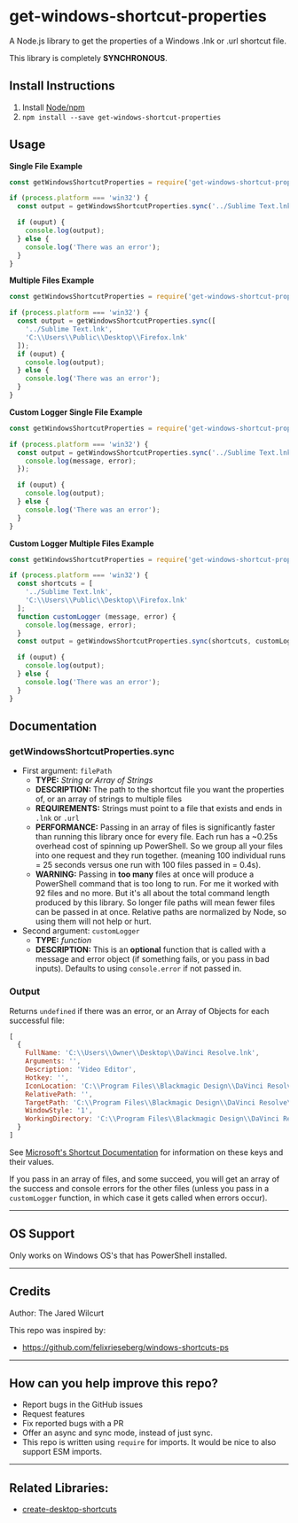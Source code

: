 # get-windows-shortcut-properties

A Node.js library to get the properties of a Windows .lnk or .url shortcut file.

This library is completely **SYNCHRONOUS**.


## Install Instructions

1. Install [Node/npm](https://nodejs.org)
1. `npm install --save get-windows-shortcut-properties`


## Usage

**Single File Example**

```js
const getWindowsShortcutProperties = require('get-windows-shortcut-properties');

if (process.platform === 'win32') {
  const output = getWindowsShortcutProperties.sync('../Sublime Text.lnk');

  if (ouput) {
    console.log(output);
  } else {
    console.log('There was an error');
  }
}
```

**Multiple Files Example**

```js
const getWindowsShortcutProperties = require('get-windows-shortcut-properties');

if (process.platform === 'win32') {
  const output = getWindowsShortcutProperties.sync([
    '../Sublime Text.lnk',
    'C:\\Users\\Public\\Desktop\\Firefox.lnk'
  ]);
  if (ouput) {
    console.log(output);
  } else {
    console.log('There was an error');
  }
}
```

**Custom Logger Single File Example**

```js
const getWindowsShortcutProperties = require('get-windows-shortcut-properties');

if (process.platform === 'win32') {
  const output = getWindowsShortcutProperties.sync('../Sublime Text.lnk', function (message, error) {
    console.log(message, error);
  });

  if (ouput) {
    console.log(output);
  } else {
    console.log('There was an error');
  }
}
```

**Custom Logger Multiple Files Example**

```js
const getWindowsShortcutProperties = require('get-windows-shortcut-properties');

if (process.platform === 'win32') {
  const shortcuts = [
    '../Sublime Text.lnk',
    'C:\\Users\\Public\\Desktop\\Firefox.lnk'
  ];
  function customLogger (message, error) {
    console.log(message, error);
  }
  const output = getWindowsShortcutProperties.sync(shortcuts, customLogger);

  if (ouput) {
    console.log(output);
  } else {
    console.log('There was an error');
  }
}
```


## Documentation


### getWindowsShortcutProperties.sync

* First argument: `filePath`
  * **TYPE:** *String or Array of Strings*
  * **DESCRIPTION:** The path to the shortcut file you want the properties of, or an array of strings to multiple files
  * **REQUIREMENTS:** Strings must point to a file that exists and ends in `.lnk` or `.url`
  * **PERFORMANCE:** Passing in an array of files is significantly faster than running this library once for every file. Each run has a ~0.25s overhead cost of spinning up PowerShell. So we group all your files into one request and they run together. (meaning 100 individual runs = 25 seconds versus one run with 100 files passed in = 0.4s).
  * **WARNING:** Passing in **too many** files at once will produce a PowerShell command that is too long to run. For me it worked with 92 files and no more. But it's all about the total command length produced by this library. So longer file paths will mean fewer files can be passed in at once. Relative paths are normalized by Node, so using them will not help or hurt.
* Second argument: `customLogger`
  * **TYPE:** *function*
  * **DESCRIPTION:** This is an **optional** function that is called with a message and error object (if something fails, or you pass in bad inputs). Defaults to using `console.error` if not passed in.


### Output

Returns `undefined` if there was an error, or an Array of Objects for each successful file:

```js
[
  {
    FullName: 'C:\\Users\\Owner\\Desktop\\DaVinci Resolve.lnk',
    Arguments: '',
    Description: 'Video Editor',
    Hotkey: '',
    IconLocation: 'C:\\Program Files\\Blackmagic Design\\DaVinci Resolve\\ResolveIcon.exe,0',
    RelativePath: '',
    TargetPath: 'C:\\Program Files\\Blackmagic Design\\DaVinci Resolve\\Resolve.exe',
    WindowStyle: '1',
    WorkingDirectory: 'C:\\Program Files\\Blackmagic Design\\DaVinci Resolve\\'
  }
]
```

See [Microsoft's Shortcut Documentation](https://docs.microsoft.com/en-us/troubleshoot/windows-client/admin-development/create-desktop-shortcut-with-wsh) for information on these keys and their values.


If you pass in an array of files, and some succeed, you will get an array of the success and console errors for the other files (unless you pass in a `customLogger` function, in which case it gets called when errors occur).


* * *


## OS Support

Only works on Windows OS's that has PowerShell installed.


* * *


## Credits

Author: The Jared Wilcurt

This repo was inspired by:

* https://github.com/felixrieseberg/windows-shortcuts-ps


* * *


## How can you help improve this repo?

* Report bugs in the GitHub issues
* Request features
* Fix reported bugs with a PR
* Offer an async and sync mode, instead of just sync.
* This repo is written using `require` for imports. It would be nice to also support ESM imports.


* * *


## Related Libraries:

* [create-desktop-shortcuts](https://github.com/nwutils/create-desktop-shortcuts)
